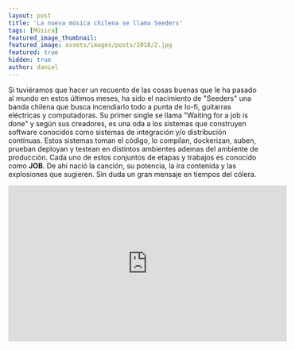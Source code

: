```yaml
---
layout: post
title: 'La nueva música chilena se llama Seeders'
tags: [Música]
featured_image_thumbnail:
featured_image: assets/images/posts/2018/2.jpg
featured: true
hidden: true
author: daniel
---
```


Si tuviéramos que hacer un recuento de las cosas buenas que le ha pasado al mundo en estos últimos meses, ha sido el nacimiento de "Seeders" una banda chilena que busca incendiarlo todo a punta de lo-fi, guitarras eléctricas y computadoras. Su primer single se llama "Waiting for a job is done" y según sus creadores, es una oda a los sistemas que construyen software conocidos como sistemas de integración y/o distribución contínuas. Estos sistemas toman el código, lo compilan, dockerizan, suben, prueban deployan y testean en distintos ambientes ademas del ambiente de producción. Cada uno de estos conjuntos de etapas y trabajos es conocido como **JOB**. De ahí nació la canción, su potencia, la ira contenida y las explosiones que sugieren. Sin duda un gran mensaje en tiempos del cólera. 


<iframe width="560" height="315" src="https://www.youtube.com/embed/AFhFW_K5bjI" frameborder="0" allow="accelerometer; autoplay; encrypted-media; gyroscope; picture-in-picture" allowfullscreen></iframe>
